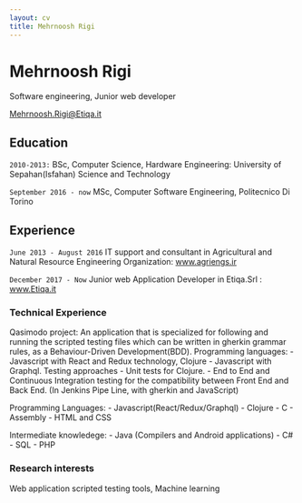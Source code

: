 ```yaml
---
layout: cv
title: Mehrnoosh Rigi
---
```

# Mehrnoosh Rigi
Software engineering, Junior web developer

<div id="webaddress">
<a href="mehrnoosh.rigi@etiqa.it">Mehrnoosh.Rigi@Etiqa.it</a>
</div>

## Education

`2010-2013:`
  BSc, Computer Science, Hardware Engineering: University of Sepahan(Isfahan) Science and Technology

`September 2016 - now`
  MSc, Computer Software Engineering, Politecnico Di Torino

## Experience

`June 2013 - August 2016`
IT support and consultant in Agricultural and Natural Resource Engineering Organization: www.agriengs.ir

`December 2017 - Now`
Junior web Application Developer in Etiqa.Srl : www.Etiqa.it

### Technical Experience
Qasimodo project: An application that is specialized for following and running the scripted testing files which can be written in gherkin grammar rules, as a Behaviour-Driven Development(BDD).
    Programming languages: - Javascript with React and Redux technology, Clojure
                           - Javascript with Graphql.
    Testing approaches  - Unit tests for Clojure.
                        - End to End and Continuous Integration testing for the compatibility between Front End and Back End.
                        (In Jenkins Pipe Line, with gherkin and JavaScript)
                        
Programming Languages:
    - Javascript(React/Redux/Graphql)
    - Clojure
    - C
    - Assembly
    - HTML and CSS

Intermediate knowledege:
      - Java (Compilers and Android applications)
      - C#
      - SQL
      - PHP

### Research interests

Web application scripted testing tools, Machine learning

<!-- ### Footer

Last updated: May 2013 -->


